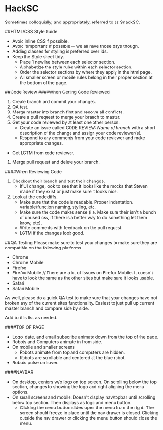 # HackSC
Sometimes colloquially, and appropriately, referred to as SnackSC.

##HTML/CSS Style Guide
+ Avoid inline CSS if possible.
+ Avoid '!important' if possible -- we all have those days though.
+ Adding classes for styling is preferred over ids.
+ Keep the Style sheet tidy.
	+ Place 1 newline between each selector section.
	+ Alphabetize the style rules within each selector section.
	+ Order the selector sections by where they apply in the html page.
	+ All smaller screen or mobile rules belong in their proper section at the bottom of the page.


##Code Review
####When Getting Code Reviewed
1. Create branch and commit your changes.
1. QA test.
1. Merge master into branch first and resolve all conflicts.
1. Create a pull request to merge your branch to master.
1. Get your code reviewed by at least one other person.  
	+ Create an issue called CODE REVIEW: *Name of branch* with a short description of the change and assign your code reviewer(s).
	+ Respond to any comments from your code reviewer and make appropriate changes.
+ Get LGTM from code reviewer.
1. Merge pull request and delete your branch.

####When Reviewing Code
1. Checkout their branch and test their changes.
	+ If UI change, look to see that it looks like the mocks that Steven made if they exist or just make sure it looks nice.
1. Look at the code diffs.
	+ Make sure that the code is readable.  Proper indentation, variable/function naming, styling, etc.
	+ Make sure the code makes sense (i.e. Make sure their isn't a bunch of unused css, if there is a better way to do something let them know, etc).
	+ Write comments with feedback on the pull request.
	+ LGTM if the changes look good.

##QA Testing
Please make sure to test your changes to make sure they are compatible on the following platforms.
+ Chrome
+ Chrome Mobile
+ Firefox
+ Firefox Mobile // There are a lot of issues on Firefox Mobile.  It doesn't have to look the same as the other sites but make sure it looks usable.
+ Safari
+ Safari Mobile

As well, please do a quick QA test to make sure that your changes have not broken any of the current sites functionality. Easiest to just pull up current master branch and compare side by side.

Add to this list as needed.

####TOP OF PAGE
+ Logo, date, and email subscribe animate down from the top of the page.
+ Robots and Computers animate in from side.
+ On mobile and smaller screens
   + Robots animate from top and computers are hidden.  
   + Robots are scrollable and centered at the blue robot.
+ Robots pulse on hover.

####NAVBAR
+ On desktop, centers w/o logo on top screen. On scrolling below the top section, changes to showing the logo and right aligning the menu options.
+ On small screens and mobile: Doesn't display nav/topbar until scrolling below top section.  Then displays as logo and menu button.
	+ Clicking the menu button slides open the menu from the right.  The screen should freeze in place until the nav drawer is closed.  Clicking outside the nav drawer or clicking the menu button should close the menu.
